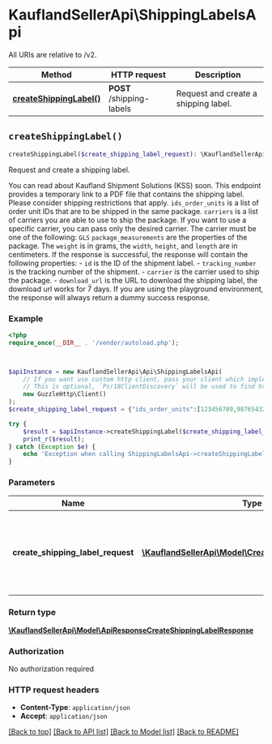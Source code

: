 # KauflandSellerApi\ShippingLabelsApi

All URIs are relative to /v2.

Method | HTTP request | Description
------------- | ------------- | -------------
[**createShippingLabel()**](ShippingLabelsApi.md#createShippingLabel) | **POST** /shipping-labels | Request and create a shipping label.


## `createShippingLabel()`

```php
createShippingLabel($create_shipping_label_request): \KauflandSellerApi\Model\ApiResponseCreateShippingLabelResponse
```

Request and create a shipping label.

You can read about Kaufland Shipment Solutions (KSS) soon.  This endpoint provides a temporary link to a PDF file that contains the shipping label.  Please consider shipping restrictions that apply.  `ids_order_units` is a list of order unit IDs that are to be shipped in the same package.  `carriers` is a list of carriers you are able to use to ship the package. If you want to use a specific carrier, you can pass only the desired carrier. The carrier must be one of the following: `GLS`  `package_measurements` are the properties of the package. The `weight` is in grams, the `width`, `height`, and `length` are in centimeters.  If the response is successful, the response will contain the following properties: - `id` is the ID of the shipment label. - `tracking_number` is the tracking number of the shipment. - `carrier` is the carrier used to ship the package. - `download_url` is the URL to download the shipping label, the download url works for 7 days.  If you are using the playground environment, the response will always return a dummy success response.

### Example

```php
<?php
require_once(__DIR__ . '/vendor/autoload.php');



$apiInstance = new KauflandSellerApi\Api\ShippingLabelsApi(
    // If you want use custom http client, pass your client which implements `Psr\Http\Client\ClientInterface`.
    // This is optional, `Psr18ClientDiscovery` will be used to find http client. For instance `GuzzleHttp\Client` implements that interface
    new GuzzleHttp\Client()
);
$create_shipping_label_request = {"ids_order_units":[123456789,987654321],"carriers":["GLS"],"package_measurements":{"weight_gram":1500,"width_cm":10,"height_cm":20,"length_cm":30}}; // \KauflandSellerApi\Model\CreateShippingLabelRequest | Request body containing information about the specification of the shipment.

try {
    $result = $apiInstance->createShippingLabel($create_shipping_label_request);
    print_r($result);
} catch (Exception $e) {
    echo 'Exception when calling ShippingLabelsApi->createShippingLabel: ', $e->getMessage(), PHP_EOL;
}
```

### Parameters

Name | Type | Description  | Notes
------------- | ------------- | ------------- | -------------
 **create_shipping_label_request** | [**\KauflandSellerApi\Model\CreateShippingLabelRequest**](../Model/CreateShippingLabelRequest.md)| Request body containing information about the specification of the shipment. |

### Return type

[**\KauflandSellerApi\Model\ApiResponseCreateShippingLabelResponse**](../Model/ApiResponseCreateShippingLabelResponse.md)

### Authorization

No authorization required

### HTTP request headers

- **Content-Type**: `application/json`
- **Accept**: `application/json`

[[Back to top]](#) [[Back to API list]](../../README.md#endpoints)
[[Back to Model list]](../../README.md#models)
[[Back to README]](../../README.md)
